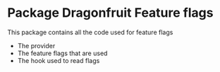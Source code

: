 # Package Dragonfruit Feature flags

This package contains all the code used for feature flags

- The provider
- The feature flags that are used
- The hook used to read flags

